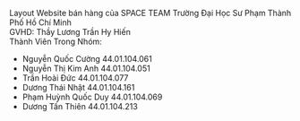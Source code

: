 Layout Website bán hàng của SPACE TEAM Trường Đại Học Sư Phạm Thành Phố Hồ Chí Minh <br>
GVHD: Thầy Lương Trần Hy Hiến
<br>
Thành Viên Trong Nhóm:
- Nguyễn Quốc Cường 44.01.104.061
- Nguyễn Thị Kim Anh 44.01.104.051
- Trần Hoài Đức 44.01.104.077
- Dương Thái Nhật 44.01.104.161
- Phạm Huỳnh Quốc Duy 44.01.104.069
- Dương Tấn Thiên 44.01.104.213
